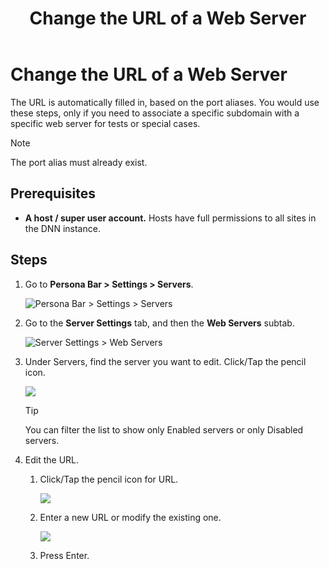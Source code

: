 ﻿---
uid: change-url-of-web-server
locale: en
title: Change the URL of a Web Server
dnneditions: Evoq Content,Evoq Engage
dnnversion: 09.02.00
related-topics: enable-or-disable-web-server,assign-web-server-to-server-group,replace-web-request-adapter,delete-web-server
---

# Change the URL of a Web Server

The URL is automatically filled in, based on the port aliases. You would use these steps, only if you need to associate a specific subdomain with a specific web server for tests or special cases.

> [!Note]
> The port alias must already exist.</div>

## Prerequisites

*   **A host / super user account.** Hosts have full permissions to all sites in the DNN instance.

## Steps

1.  Go to **Persona Bar \> Settings \> Servers**.
    
    ![Persona Bar > Settings > Servers](/images/scr-pbar-host-Settings-E91.png)
    
2.  Go to the **Server Settings** tab, and then the **Web Servers** subtab.
    
    ![Server Settings > Web Servers](/images/scr-pbtabs-host-Settings-Servers-ServerSettings-WebServers-E90.png)
    
3.  Under Servers, find the server you want to edit. Click/Tap the pencil icon.
    
      
    
    ![](/images/scr-Servers-ServerSettings-WebServers-EditIcon-E90.png)
    
      
    
    > [!Tip]
    > You can filter the list to show only Enabled servers or only Disabled servers.</div>
    
4.  Edit the URL.
    1.  Click/Tap the pencil icon for URL.
        
          
        
        ![](/images/scr-Servers-ServerSettings-WebServers-URL-pencil-E90.png)
        
          
        
    2.  Enter a new URL or modify the existing one.
        
          
        
        ![](/images/scr-Servers-ServerSettings-WebServers-URL-textbox-E90.png)
        
          
        
    3.  Press Enter.
